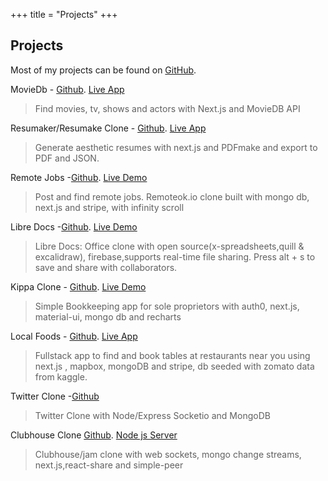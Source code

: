+++
title = "Projects"
+++

## Projects

Most of my projects can be found on [GitHub](https://github.com/atlasmoth).

MovieDb - [Github](https://github.com/atlasmoth/moviedb). [Live App](https://moviedb-alpha.vercel.app/)

> Find movies, tv, shows and actors with Next.js and MovieDB API

Resumaker/Resumake Clone - [Github](https://github.com/atlasmoth/Resumake-Clone). [Live App](https://resumake-clone.vercel.app/)

> Generate aesthetic resumes with next.js and PDFmake and export to PDF and JSON.

Remote Jobs -[Github](https://github.com/atlasmoth/Remotejobs). [Live Demo](https://remotejobs-chi.vercel.app/)

> Post and find remote jobs. Remoteok.io clone built with mongo db, next.js and stripe, with infinity scroll

Libre Docs -[Github](https://github.com/atlasmoth/Libre-docs). [Live Demo](https://libre-docs.vercel.app/)

> Libre Docs: Office clone with open source(x-spreadsheets,quill & excalidraw), firebase,supports real-time file sharing. Press alt + s to save and share with collaborators.

Kippa Clone - [Github](https://github.com/atlasmoth/Kippa-clone). [Live Demo](https://kippa-clone.vercel.app)

> Simple Bookkeeping app for sole proprietors with auth0, next.js, material-ui, mongo db and recharts

Local Foods - [Github](https://github.com/atlasmoth/local-Foods). [Live App](https://local-foods.vercel.app/)

> Fullstack app to find and book tables at restaurants near you using next.js , mapbox, mongoDB and stripe, db seeded with zomato data from kaggle.

Twitter Clone -[Github](https://github.com/atlasmoth/Twitter-clone)

> Twitter Clone with Node/Express Socketio and MongoDB

Clubhouse Clone [Github](https://github.com/atlasmoth/Clubhouse-clone). [Node js Server](https://github.com/atlasmoth/clubhouse-clone-backend)

> Clubhouse/jam clone with web sockets, mongo change streams, next.js,react-share and simple-peer
